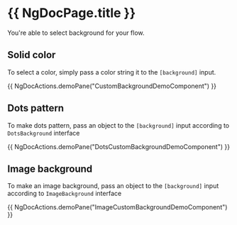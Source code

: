 # {{ NgDocPage.title }}

You're able to select background for your flow.

## Solid color

To select a color, simply pass a color string it to the `[background]` input.

{{ NgDocActions.demoPane("CustomBackgroundDemoComponent") }}

## Dots pattern

To make dots pattern, pass an object to the `[background]` input according to `DotsBackground` interface

{{ NgDocActions.demoPane("DotsCustomBackgroundDemoComponent") }}

## Image background

To make an image background, pass an object to the `[background]` input according to `ImageBackground` interface

{{ NgDocActions.demoPane("ImageCustomBackgroundDemoComponent") }}
